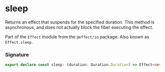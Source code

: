 # sleep

Returns an effect that suspends for the specified duration. This method is
asynchronous, and does not actually block the fiber executing the effect.

Part of the `Effect` module from the `@effect/io` package. Also known as `Effect.sleep`.

### Signature

```typescript
export declare const sleep: (duration: Duration.Duration) => Effect<never, never, void>
```
